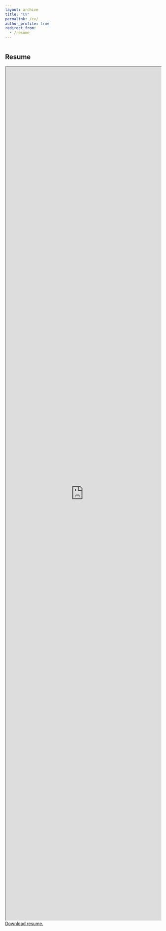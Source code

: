 ```yaml
---
layout: archive
title: "CV"
permalink: /cv/
author_profile: true
redirect_from:
  - /resume
---
```




<!DOCTYPE html>
<html>
  <head>
    <style>
      .container {
        display: flex;
        flex-wrap: wrap;
      }
      section {
        flex: 1;
      }
      iframe {
        width: 100%;
        height: 69vh;
      }
      @media (max-width: 600px) {
        .container {
          flex-direction: column;
        }
      }
    </style>
  </head>
  <body>
    <div class="container">
      <section>
        <h2>Resume</h2>
        <iframe src="https://drive.google.com/file/d/1uuKaAxrdVAZjQAFWv2XpMHTgSRrBYanh/preview" allow="autoplay"></iframe><br />
        <a href="https://drive.google.com/u/0/uc?id=1uuKaAxrdVAZjQAFWv2XpMHTgSRrBYanh&export=download" target="_self">Download resume.</a><br />
      </section>
    </div>
  </body>
</html>
